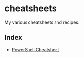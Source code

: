 # cheatsheets

My various cheatsheets and recipes.


## Index

  * [PowerShell Cheatsheet](Cheatsheets/PowerShell.md)

